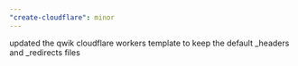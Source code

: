 ```yaml
---
"create-cloudflare": minor
---
```


updated the qwik cloudflare workers template to keep the default \_headers and \_redirects files
